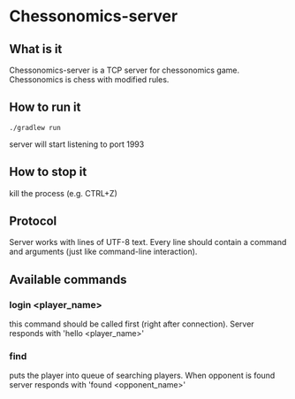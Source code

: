 # Chessonomics-server

## What is it
Chessonomics-server is a TCP server for chessonomics game. Chessonomics is chess with modified rules.

## How to run it
`./gradlew run`

server will start listening to port 1993

## How to stop it
kill the process (e.g. CTRL+Z)

## Protocol
Server works with lines of UTF-8 text. Every line should contain 
a command and arguments (just like command-line interaction). 

## Available commands

### login <player_name> 
this command should be called first (right after connection). Server responds with 'hello <player_name>'

### find
puts the player into queue of searching players. When opponent is found server responds with 'found <opponent_name>'

